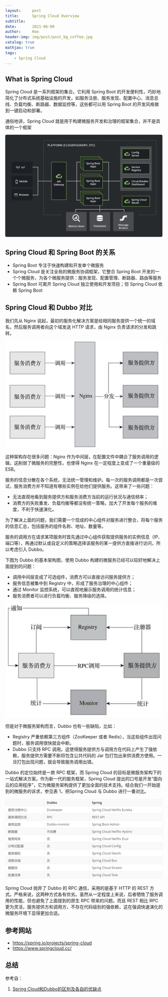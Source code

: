 ```yaml
---
layout:     post
title:      Spring Cloud Overview
subtitle:   
date:       2021-06-09
author:     Hao
header-img: img/post/post_bg_coffee.jpg
catalog: true
mathjax: true
tags:
    - Spring Cloud
---
```


## What is Spring Cloud

Spring Cloud 是一系列框架的集合。它利用 Spring Boot 的开发便利性，巧妙地简化了分布式系统基础设施的开发，如服务注册、服务发现、配置中心、消息总线、负载均衡、断路器、数据监控等，这些都可以用 Spring Boot 的开发风格做到一键启动和部署。

通俗地讲，Spring Cloud 就是用于构建微服务开发和治理的框架集合，并不是具体的一个框架

![img](/img/post/SpringCloud/sc_def.png)

## Spring Cloud 和 Spring Boot 的关系

+ Spring Boot 专注于快速构建和开发单个微服务
+ Spring Cloud 是关注全局的微服务协调框架，它整合 Spring Boot 开发的一个个微服务，为各个微服务提供：服务发现、配置管理、断路器、路由等服务
+ Spring Boot 可离开 Spring Cloud 独立使用和开发项目；但 Spring Cloud 依赖 Spring Boot

## Spring Cloud 和 Dubbo 对比

我们先从 Nginx 说起，最初的服务化解决方案是给相同服务提供一个统一的域名，然后服务调用者向这个域发送 HTTP 请求，由 Nginx 负责请求的分发和跳转。

![img](/img/post/SpringCloud/nginx.png)

这种架构存在很多问题：Nginx 作为中间层，在配置文件中耦合了服务调用的逻辑，这削弱了微服务的完整性，也使得 Nginx 在一定程度上变成了一个重量级的 ESB。

服务的信息分散在各个系统，无法统一管理和维护。每一次的服务调用都是一次尝试，服务消费方并不知道有哪些实例在给他们提供服务。这带来了一些问题：
+ 无法直观地看到服务提供方和服务消费方当前的运行状况与通信频率；
+ 消费方的失败重发、负载均衡等都没有统一策略，加大了开发每个服务的难度，不利于快速演化。

为了解决上面的问题，我们需要一个现成的中心组件对服务进行整合，将每个服务的信息汇总，包括服务的组件名称、地址、数量等。

服务的调用方在请求某项服务时首先通过中心组件获取提供服务的实例信息（IP、端口等），再通过默认或自定义的策略选择该服务的某一提供方直接进行访问，所以考虑引入 Dubbo。

下图为 Dubbo 的基本架构图，使用 Dubbo 构建的微服务已经可以较好地解决上面提到的问题：
+ 调用中间层变成了可选组件，消费方可以直接访问服务提供方；
+ 服务信息被集中到 Registry 中，形成了服务治理的中心组件；
+ 通过 Monitor 监控系统，可以直观地展示服务调用的统计信息；
+ 服务消费者可以进行负载均衡、服务降级的选择。

![img](/img/post/SpringCloud/dubbo.png)

但是对于微服务架构而言，Dubbo 也有一些缺陷，比如：
+ Registry 严重依赖第三方组件（ZooKeeper 或者 Redis），当这些组件出现问题时，服务调用很快就会中断。
+ Dubbo 只支持 RPC 调用。这使得服务提供方与调用方在代码上产生了强依赖，服务提供方需要不断将包含公共代码的 Jar 包打包出来供消费方使用。一旦打包出现问题，就会导致服务调用出错。

Dubbo 的定位始终是一款 RPC 框架，而 Spring Cloud 的目标是微服务架构下的一站式解决方案。作为新一代的服务框架，Spring Cloud 提出的口号是开发“面向云的应用程序”，它为微服务架构提供了更加全面的技术支持。结合我们一开始提到的微服务的诉求，参见表 1，把Spring Cloud 与 Dubbo 进行一番对比。

![img](/img/post/SpringCloud/sc_vs_dubbo.png)

Spring Cloud 抛弃了 Dubbo 的 RPC 通信，采用的是基于 HTTP 的 REST 方式。严格来说，这两种方式各有优劣。虽然从一定程度上来说，后者牺牲了服务调用的性能，但也避免了上面提到的原生 RPC 带来的问题。而且 REST 相比 RPC 更为灵活，服务提供方和调用方，不存在代码级别的强依赖，这在强调快速演化的微服务环境下显得更加合适。

## 参考网站

+ https://spring.io/projects/spring-cloud
+ https://www.springcloud.cc/

## 总结

参考自：
1. [Spring Cloud和Dubbo的区别及各自的优缺点](http://c.biancheng.net/spring_cloud/)


